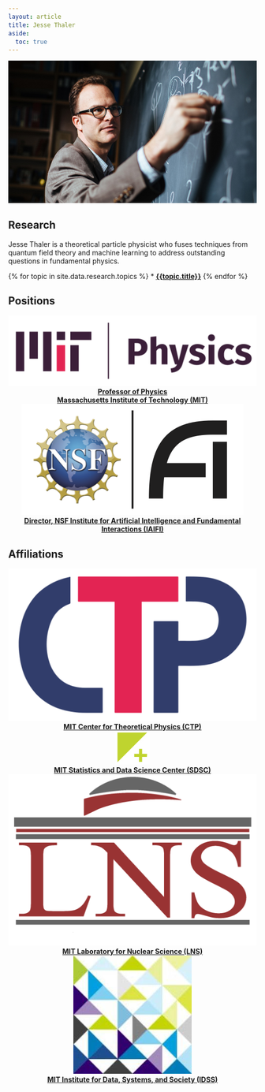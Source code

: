 ```yaml
---
layout: article
title: Jesse Thaler
aside:
  toc: true
---
```


<center>
<img src="images/jthaler_mit_spotlight.jpg" title="Jesse Thaler"/>
</center>

## Research

Jesse Thaler is a theoretical particle physicist who fuses techniques from quantum field theory and machine learning to address outstanding questions in fundamental physics.

{% for topic in site.data.research.topics %}  * **[{{topic.title}}](research.html#{{topic.key}})**
{% endfor %}

## Positions

<div class="grid-container">
  <div class="grid grid--py-3">
    <div class="cell cell--6">
          <center>
          <a href="https://physics.mit.edu/">
            <img class="image-h image-h--xs" src="images/logo_mit_physics.png" title="MIT Physics"/>
          <br>
              <b>Professor of Physics <br> Massachusetts Institute of Technology (MIT)</b>
          </a>
          </center>
    </div>
    <div class="cell cell--6">
          <center>
          <a href="http://iaifi.org/">
            <img class="image-h image-h--xs" src="images/logo_iaifi_nsf.png" title="IAIFI"/>
          <br>
              <b>Director, NSF Institute for Artificial Intelligence and Fundamental Interactions (IAIFI)</b>
          </a>
          </center>
    </div>
  </div>
</div>

## Affiliations

<div class="grid-container">
  <div class="grid grid--py-3">
    <div class="cell cell--6">
          <center>
          <a href="http://ctp.mit.edu/">
            <img class="image-h image-h--xs" src="images/logo_ctp.png" title="CTP"/>
          <br>
              <b>MIT Center for Theoretical Physics (CTP)</b>
          </a>
          </center>
    </div>
    <div class="cell cell--6">
          <center>
          <a href="https://idss.mit.edu/">
            <img class="image-h image-h--xs" src="images/logo_sdsc.png" title="SDSC"/>
          <br>
              <b>MIT Statistics and Data Science Center (SDSC)</b>
          </a>
          </center>
    </div>
    <div class="cell cell--6">
          <center>
          <a href="http://web.mit.edu/lns/">
            <img class="image-h image-h--xs" src="images/logo_lns.png" title="LNS"/>
          <br>
              <b>MIT Laboratory for Nuclear Science (LNS)</b>
          </a>
          </center>
    </div>
    <div class="cell cell--6">
          <center>
          <a href="https://idss.mit.edu/">
            <img class="image-h image-h--xs" src="images/logo_idss.jpg" title="IDSS"/>
          <br>
              <b>MIT Institute for Data, Systems, and Society (IDSS)</b>
          </a>
          </center>
    </div>

  </div>
</div>

<!--
#### Navigation
{% for button in site.data.navigation.header %}[{{button.title}}]({{button.url}}){:.button.button--outline-primary.button--pill} {% endfor %}
-->
